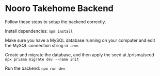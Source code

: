# Nooro Takehome Backend

Follow these steps to setup the backend correctly.

Install dependencies:
`npm install`

Make sure you have a MySQL database running on your computer and edit the MySQL connection string in `.env`.


Create and migrate the database, and then apply the seed at /prisma/seed
`npx prisma migrate dev --name init`

Run the backend:
`npm run dev`
